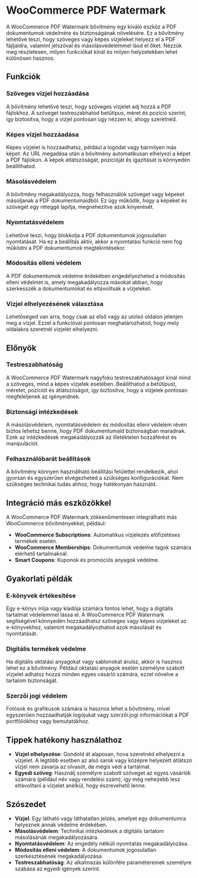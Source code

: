 # WooCommerce PDF Watermark

A WooCommerce PDF Watermark bővítmény egy kiváló eszköz a PDF dokumentumok védelmére és biztonságának növelésére. Ez a bővítmény lehetővé teszi, hogy szöveges vagy képes vízjeleket helyezz el a PDF fájljaidra, valamint jelszóval és másolásvédelemmel lásd el őket. Nézzük meg részletesen, milyen funkciókat kínál és milyen helyzetekben lehet különösen hasznos.

## Funkciók

### Szöveges vízjel hozzáadása

A bővítmény lehetővé teszi, hogy szöveges vízjelet adj hozzá a PDF fájlokhoz. A szöveget testreszabhatod betűtípus, méret és pozíció szerint, így biztosítva, hogy a vízjel pontosan úgy nézzen ki, ahogy szeretnéd.

### Képes vízjel hozzáadása

Képes vízjelet is hozzáadhatsz, például a logódat vagy bármilyen más képet. Az URL megadása után a bővítmény automatikusan elhelyezi a képet a PDF fájlokon. A képek átlátszóságát, pozícióját és igazítását is könnyedén beállíthatod.

### Másolásvédelem

A bővítmény megakadályozza, hogy felhasználók szöveget vagy képeket másoljanak a PDF dokumentumaidból. Ez úgy működik, hogy a képeket és szöveget egy réteggé lapítja, megnehezítve azok kinyerését.

### Nyomtatásvédelem

Lehetővé teszi, hogy blokkolja a PDF dokumentumok jogosulatlan nyomtatását. Ha ez a beállítás aktív, akkor a nyomtatási funkció nem fog működni a PDF dokumentumok megtekintésekor.

### Módosítás elleni védelem

A PDF dokumentumok védelme érdekében engedélyezheted a módosítás elleni védelmet is, amely megakadályozza másokat abban, hogy szerkesszék a dokumentumokat és eltávolítsák a vízjeleket.

### Vízjel elhelyezésének választása

Lehetőséged van arra, hogy csak az első vagy az utolsó oldalon jelenjen meg a vízjel. Ezzel a funkcióval pontosan meghatározhatod, hogy mely oldalakra szeretnél vízjelet elhelyezni.

## Előnyök

### Testreszabhatóság

A WooCommerce PDF Watermark nagyfokú testreszabhatóságot kínál mind a szöveges, mind a képes vízjelek esetében. Beállíthatod a betűtípust, méretet, pozíciót és átlátszóságot, így biztosítva, hogy a vízjelek pontosan megfeleljenek az igényeidnek.

### Biztonsági intézkedések

A másolásvédelem, nyomtatásvédelem és módosítás elleni védelem révén biztos lehetsz benne, hogy PDF dokumentumaid biztonságban maradnak. Ezek az intézkedések megakadályozzák az illetéktelen hozzáférést és manipulációt.

### Felhasználóbarát beállítások

A bővítmény könnyen használható beállítási felülettel rendelkezik, ahol gyorsan és egyszerűen elvégezheted a szükséges konfigurációkat. Nem szükséges technikai tudás ahhoz, hogy hatékonyan használd.

## Integráció más eszközökkel

A WooCommerce PDF Watermark zökkenőmentesen integrálható más WooCommerce bővítményekkel, például:

- **WooCommerce Subscriptions**: Automatikus vízjelezés előfizetéses termékek esetén.
- **WooCommerce Memberships**: Dokumentumok védelme tagok számára elérhető tartalmaknál.
- **Smart Coupons**: Kuponok és promóciós anyagok védelme.

## Gyakorlati példák

### E-könyvek értékesítése

Egy e-könyv írója vagy kiadója számára fontos lehet, hogy a digitális tartalmat védelemmel lássa el. A WooCommerce PDF Watermark segítségével könnyedén hozzáadhatsz szöveges vagy képes vízjeleket az e-könyvekhez, valamint megakadályozhatod azok másolását és nyomtatását.

### Digitális termékek védelme

Ha digitális oktatási anyagokat vagy sablonokat árulsz, akkor is hasznos lehet ez a bővítmény. Például oktatási anyagok esetén személyre szabott vízjelet adhatsz hozzá minden egyes vásárló számára, ezzel növelve a tartalom biztonságát.

### Szerzői jogi védelem

Fotósok és grafikusok számára is hasznos lehet a bővítmény, mivel egyszerűen hozzáadhatják logójukat vagy szerzői jogi információkat a PDF portfóliókhoz vagy bemutatókhoz.

## Tippek hatékony használathoz

- **Vízjel elhelyezése**: Gondold át alaposan, hova szeretnéd elhelyezni a vízjelet. A legtöbb esetben az alsó sarok vagy középre helyezett átlátszó vízjel nem zavarja az olvasót, de mégis védi a tartalmat.
- **Egyedi szöveg**: Használj személyre szabott szöveget az egyes vásárlók számára (például név vagy rendelési szám), így még nehezebb lesz eltávolítani a vízjelet anélkül, hogy észrevehető lenne.

## Szószedet

- **Vízjel**: Egy látható vagy láthatatlan jelzés, amelyet egy dokumentumra helyeznek annak védelme érdekében.
- **Másolásvédelem**: Technikai intézkedések a digitális tartalom másolásának megakadályozására.
- **Nyomtatásvédelem**: Az engedély nélküli nyomtatás megakadályozása.
- **Módosítás elleni védelem**: A dokumentumok jogosulatlan szerkesztésének megakadályozása.
- **Testreszabhatóság**: Az alkalmazás különféle paramétereinek személyre szabása az egyedi igények szerint.